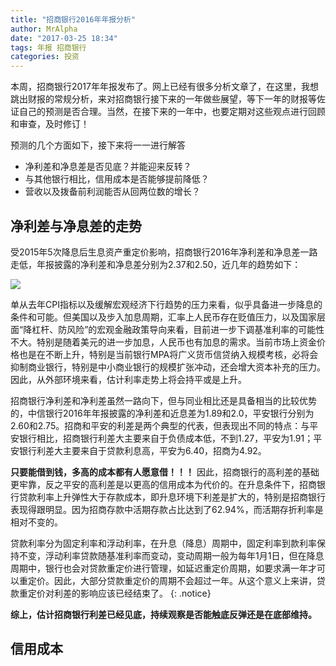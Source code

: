 ```yaml
---
title: "招商银行2016年年报分析"
author: MrAlpha
date: "2017-03-25 18:34"
tags: 年报 招商银行
categories: 投资
---
```


本周，招商银行2017年年报发布了。网上已经有很多分析文章了，在这里，我想跳出财报的常规分析，来对招商银行接下来的一年做些展望，等下一年的财报等佐证自己的预测是否合理。当然，在接下来的一年中，也要定期对这些观点进行回顾和审查，及时修订！

预测的几个方面如下，接下来将一一进行解答

- 净利差和净息差是否见底？并能迎来反转？
- 与其他银行相比，信用成本是否能够提前降低？
- 营收以及拨备前利润能否从回两位数的增长？

## 净利差与净息差的走势

受2015年5次降息后生息资产重定价影响，招商银行2016年净利差和净息差一路走低，年报披露的净利差和净息差分别为2.37和2.50，近几年的趋势如下：

![](http://7xonmk.com1.z0.glb.clouddn.com/2017-03-25_19-35-15.png)

单从去年CPI指标以及缓解宏观经济下行趋势的压力来看，似乎具备进一步降息的条件和可能。但美国以及步入加息周期，汇率上人民币存在贬值压力，以及国家层面“降杠杆、防风险”的宏观金融政策导向来看，目前进一步下调基准利率的可能性不大。特别是随着美元的进一步加息，人民币也有加息的需求。当前市场上资金价格也是在不断上升，特别是当前银行MPA将广义货币信贷纳入规模考核，必将会抑制商业银行，特别是中小商业银行的规模扩张冲动，还会增大资本补充的压力。因此，从外部环境来看，估计利率走势上将会持平或是上升。

招商银行净利差和净利差虽然一路向下，但与同业相比还是具备相当的比较优势的，中信银行2016年年报披露的净利差和近息差为1.89和2.0，平安银行分别为2.60和2.75。招商和平安的利差是两个典型的代表，但表现出不同的特点：与平安银行相比，招商银行利差大主要来自于负债成本低，不到1.27，平安为1.91；平安银行利差大主要来自于贷款利息高，平安为6.40，招商为4.92。

**只要能借到钱，多高的成本都有人愿意借！！！** 因此，招商银行的高利差的基础更牢靠，反之平安的高利差是以更高的信用成本为代价的。在升息条件下，招商银行贷款利率上升弹性大于存款成本，即升息环境下利差是扩大的，特别是招商银行表现得跟明显。因为招商存款中活期存款占比达到了62.94%，而活期存折利率是相对不变的。

贷款利率分为固定利率和浮动利率，在升息（降息）周期中，固定利率到款利率保持不变，浮动利率贷款随基准利率而变动，变动周期一般为每年1月1日，但在降息周期中，银行也会对贷款重定价进行管理，如延迟重定价周期，如要求满一年才可以重定价。因此，大部分贷款重定价的周期不会超过一年。从这个意义上来讲，贷款重定价对利差的影响应该已经结束了。
{: .notice}

**综上，估计招商银行利差已经见底，持续观察是否能触底反弹还是在底部维持。**

## 信用成本
